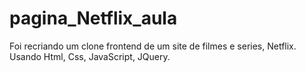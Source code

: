 # pagina_Netflix_aula
Foi recriando um clone frontend de um site de filmes e series, Netflix.
Usando Html, Css, JavaScript, JQuery.
